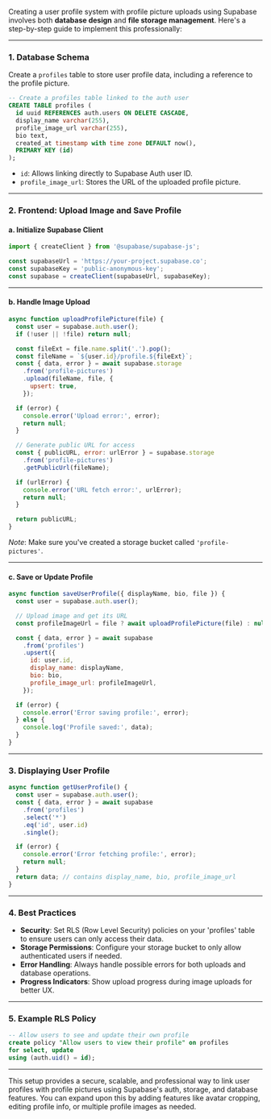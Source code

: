 Creating a user profile system with profile picture uploads using Supabase involves both **database design** and **file storage management**. Here's a step-by-step guide to implement this professionally:

---

### 1. **Database Schema**

Create a `profiles` table to store user profile data, including a reference to the profile picture.

```sql
-- Create a profiles table linked to the auth user
CREATE TABLE profiles (
  id uuid REFERENCES auth.users ON DELETE CASCADE,
  display_name varchar(255),
  profile_image_url varchar(255),
  bio text,
  created_at timestamp with time zone DEFAULT now(),
  PRIMARY KEY (id)
);
```

- `id`: Allows linking directly to Supabase Auth user ID.
- `profile_image_url`: Stores the URL of the uploaded profile picture.

---

### 2. **Frontend: Upload Image and Save Profile**

#### a. **Initialize Supabase Client**

```javascript
import { createClient } from '@supabase/supabase-js';

const supabaseUrl = 'https://your-project.supabase.co';
const supabaseKey = 'public-anonymous-key';
const supabase = createClient(supabaseUrl, supabaseKey);
```

---

#### b. **Handle Image Upload**

```javascript
async function uploadProfilePicture(file) {
  const user = supabase.auth.user();
  if (!user || !file) return null;

  const fileExt = file.name.split('.').pop();
  const fileName = `${user.id}/profile.${fileExt}`;
  const { data, error } = await supabase.storage
    .from('profile-pictures')
    .upload(fileName, file, {
      upsert: true,
    });

  if (error) {
    console.error('Upload error:', error);
    return null;
  }

  // Generate public URL for access
  const { publicURL, error: urlError } = supabase.storage
    .from('profile-pictures')
    .getPublicUrl(fileName);

  if (urlError) {
    console.error('URL fetch error:', urlError);
    return null;
  }

  return publicURL;
}
```

*Note*: Make sure you've created a storage bucket called `'profile-pictures'`.

---

#### c. **Save or Update Profile**

```javascript
async function saveUserProfile({ displayName, bio, file }) {
  const user = supabase.auth.user();

  // Upload image and get its URL
  const profileImageUrl = file ? await uploadProfilePicture(file) : null;

  const { data, error } = await supabase
    .from('profiles')
    .upsert({
      id: user.id,
      display_name: displayName,
      bio: bio,
      profile_image_url: profileImageUrl,
    });

  if (error) {
    console.error('Error saving profile:', error);
  } else {
    console.log('Profile saved:', data);
  }
}
```

---

### 3. **Displaying User Profile**

```javascript
async function getUserProfile() {
  const user = supabase.auth.user();
  const { data, error } = await supabase
    .from('profiles')
    .select('*')
    .eq('id', user.id)
    .single();

  if (error) {
    console.error('Error fetching profile:', error);
    return null;
  }
  return data; // contains display_name, bio, profile_image_url
}
```

---

### 4. **Best Practices**

- **Security**: Set RLS (Row Level Security) policies on your 'profiles' table to ensure users can only access their data.
- **Storage Permissions**: Configure your storage bucket to only allow authenticated users if needed.
- **Error Handling**: Always handle possible errors for both uploads and database operations.
- **Progress Indicators**: Show upload progress during image uploads for better UX.

---

### 5. **Example RLS Policy**

```sql
-- Allow users to see and update their own profile
create policy "Allow users to view their profile" on profiles
for select, update
using (auth.uid() = id);
```

---

This setup provides a secure, scalable, and professional way to link user profiles with profile pictures using Supabase's auth, storage, and database features. You can expand upon this by adding features like avatar cropping, editing profile info, or multiple profile images as needed.
